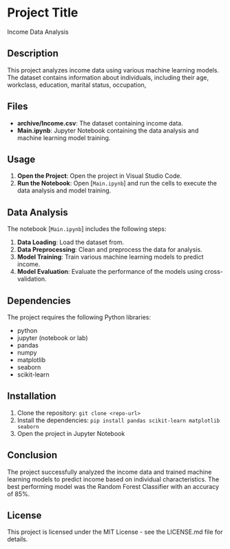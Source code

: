 # Project Title

Income Data Analysis


## Description

This project analyzes income data using various machine learning models. The dataset contains information about individuals, including their age, workclass, education, marital status, occupation,

## Files

- **archive/Income.csv**: The dataset containing income data.
- **Main.ipynb**: Jupyter Notebook containing the data analysis and machine learning model training.

## Usage

1. **Open the Project**: Open the project in Visual Studio Code.
2. **Run the Notebook**: Open [`Main.ipynb`] and run the cells to execute the data analysis and model training.

## Data Analysis

The notebook [`Main.ipynb`] includes the following steps:

1. **Data Loading**: Load the dataset from.
2. **Data Preprocessing**: Clean and preprocess the data for analysis.
3. **Model Training**: Train various machine learning models to predict income.
4. **Model Evaluation**: Evaluate the performance of the models using cross-validation.

## Dependencies

The project requires the following Python libraries:

- python
- jupyter (notebook or lab)
- pandas
- numpy
- matplotlib
- seaborn
- scikit-learn

## Installation

1. Clone the repository: `git clone <repo-url>`
2. Install the dependencies: `pip install pandas scikit-learn matplotlib seaborn`
3. Open the project in Jupyter Notebook

## Conclusion

The project successfully analyzed the income data and trained machine learning models to predict income based on individual characteristics. The best performing model was the Random Forest Classifier with an accuracy of 85%.

## License

This project is licensed under the MIT License - see the LICENSE.md file for details.